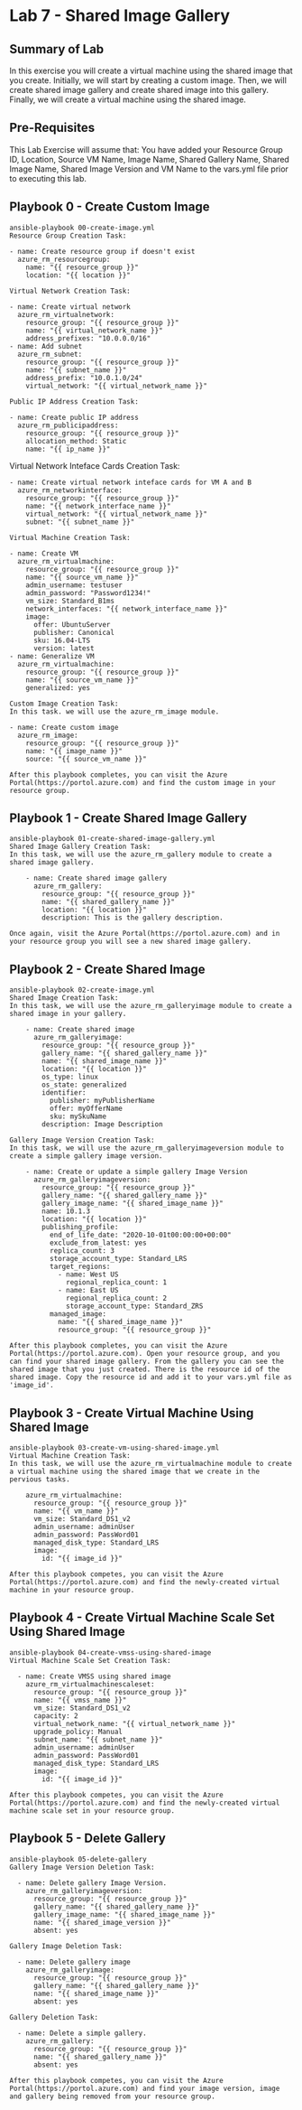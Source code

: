 # Lab 7 - Shared Image Gallery

## Summary of Lab
In this exercise you will create a virtual machine using the shared image that you create. Initially, we will start by creating a custom image. Then, we will create shared image gallery and create shared image into this gallery. Finally, we will create a virtual machine using the shared image.

## Pre-Requisites
This Lab Exercise will assume that:
    You have added your Resource Group ID, Location, Source VM Name, Image Name, Shared Gallery Name, Shared Image Name, Shared Image Version and VM Name to the vars.yml file prior to executing this lab.

## Playbook 0 - Create Custom Image

    ansible-playbook 00-create-image.yml
    Resource Group Creation Task:
```
- name: Create resource group if doesn't exist
  azure_rm_resourcegroup:
    name: "{{ resource_group }}"
    location: "{{ location }}"
```
    Virtual Network Creation Task:
```
- name: Create virtual network
  azure_rm_virtualnetwork:
    resource_group: "{{ resource_group }}"
    name: "{{ virtual_network_name }}"
    address_prefixes: "10.0.0.0/16"
- name: Add subnet
  azure_rm_subnet:
    resource_group: "{{ resource_group }}"
    name: "{{ subnet_name }}"
    address_prefix: "10.0.1.0/24"
    virtual_network: "{{ virtual_network_name }}"
```
    Public IP Address Creation Task:
```
- name: Create public IP address
  azure_rm_publicipaddress:
    resource_group: "{{ resource_group }}"
    allocation_method: Static
    name: "{{ ip_name }}"
```
Virtual Network Inteface Cards Creation Task:
```
- name: Create virtual network inteface cards for VM A and B
  azure_rm_networkinterface:
    resource_group: "{{ resource_group }}"
    name: "{{ network_interface_name }}"
    virtual_network: "{{ virtual_network_name }}"
    subnet: "{{ subnet_name }}"
```
    Virtual Machine Creation Task:
```
- name: Create VM
  azure_rm_virtualmachine:
    resource_group: "{{ resource_group }}"
    name: "{{ source_vm_name }}"
    admin_username: testuser
    admin_password: "Password1234!"
    vm_size: Standard_B1ms
    network_interfaces: "{{ network_interface_name }}"
    image:
      offer: UbuntuServer
      publisher: Canonical
      sku: 16.04-LTS
      version: latest
- name: Generalize VM
  azure_rm_virtualmachine:
    resource_group: "{{ resource_group }}"
    name: "{{ source_vm_name }}"
    generalized: yes
```
    Custom Image Creation Task:
    In this task. we will use the azure_rm_image module. 
```
- name: Create custom image
  azure_rm_image:
    resource_group: "{{ resource_group }}"
    name: "{{ image_name }}"
    source: "{{ source_vm_name }}"
```
    After this playbook completes, you can visit the Azure Portal(https://portol.azure.com) and find the custom image in your resource group.

## Playbook 1 - Create Shared Image Gallery
    ansible-playbook 01-create-shared-image-gallery.yml
    Shared Image Gallery Creation Task:
    In this task, we will use the azure_rm_gallery module to create a shared image gallery. 
```
    - name: Create shared image gallery
      azure_rm_gallery:
        resource_group: "{{ resource_group }}"
        name: "{{ shared_gallery_name }}"
        location: "{{ location }}"
        description: This is the gallery description.
```
    Once again, visit the Azure Portal(https://portol.azure.com) and in your resource group you will see a new shared image gallery.

## Playbook 2 - Create Shared Image
    ansible-playbook 02-create-image.yml
    Shared Image Creation Task:
    In this task, we will use the azure_rm_galleryimage module to create a shared image in your gallery. 
```
    - name: Create shared image
      azure_rm_galleryimage:
        resource_group: "{{ resource_group }}"
        gallery_name: "{{ shared_gallery_name }}"
        name: "{{ shared_image_name }}"
        location: "{{ location }}"
        os_type: linux
        os_state: generalized
        identifier:
          publisher: myPublisherName
          offer: myOfferName
          sku: mySkuName
        description: Image Description  
```
    Gallery Image Version Creation Task: 
    In this task, we will use the azure_rm_galleryimageversion module to create a simple gallery image version. 
```
    - name: Create or update a simple gallery Image Version
      azure_rm_galleryimageversion:
        resource_group: "{{ resource_group }}"
        gallery_name: "{{ shared_gallery_name }}"
        gallery_image_name: "{{ shared_image_name }}"
        name: 10.1.3
        location: "{{ location }}"
        publishing_profile:
          end_of_life_date: "2020-10-01t00:00:00+00:00"
          exclude_from_latest: yes
          replica_count: 3
          storage_account_type: Standard_LRS
          target_regions:
            - name: West US
              regional_replica_count: 1
            - name: East US
              regional_replica_count: 2
              storage_account_type: Standard_ZRS
          managed_image:
            name: "{{ shared_image_name }}"
            resource_group: "{{ resource_group }}"
```
    After this playbook completes, you can visit the Azure Portal(https://portol.azure.com). Open your resource group, and you can find your shared image gallery. From the gallery you can see the shared image that you just created. There is the resource id of the shared image. Copy the resource id and add it to your vars.yml file as 'image_id'. 


## Playbook 3 - Create Virtual Machine Using Shared Image
    ansible-playbook 03-create-vm-using-shared-image.yml
    Virtual Machine Creation Task:
    In this task, we will use the azure_rm_virtualmachine module to create a virtual machine using the shared image that we create in the pervious tasks.
```
    azure_rm_virtualmachine:
      resource_group: "{{ resource_group }}"
      name: "{{ vm_name }}"
      vm_size: Standard_DS1_v2
      admin_username: adminUser
      admin_password: PassWord01
      managed_disk_type: Standard_LRS
      image:
        id: "{{ image_id }}"
```
    After this playbook competes, you can visit the Azure Portal(https://portol.azure.com) and find the newly-created virtual machine in your resource group.



## Playbook 4 - Create Virtual Machine Scale Set Using Shared Image
    ansible-playbook 04-create-vmss-using-shared-image
    Virtual Machine Scale Set Creation Task:
```
  - name: Create VMSS using shared image
    azure_rm_virtualmachinescaleset:
      resource_group: "{{ resource_group }}"
      name: "{{ vmss_name }}"
      vm_size: Standard_DS1_v2
      capacity: 2
      virtual_network_name: "{{ virtual_network_name }}"
      upgrade_policy: Manual
      subnet_name: "{{ subnet_name }}"
      admin_username: adminUser
      admin_password: PassWord01
      managed_disk_type: Standard_LRS
      image:
        id: "{{ image_id }}"
```
    After this playbook competes, you can visit the Azure Portal(https://portol.azure.com) and find the newly-created virtual machine scale set in your resource group.

## Playbook 5 - Delete Gallery
    ansible-playbook 05-delete-gallery
    Gallery Image Version Deletion Task:
```
  - name: Delete gallery Image Version.
    azure_rm_galleryimageversion:
      resource_group: "{{ resource_group }}"
      gallery_name: "{{ shared_gallery_name }}"
      gallery_image_name: "{{ shared_image_name }}"
      name: "{{ shared_image_version }}"
      absent: yes
```
    Gallery Image Deletion Task:
```
  - name: Delete gallery image
    azure_rm_galleryimage:
      resource_group: "{{ resource_group }}"
      gallery_name: "{{ shared_gallery_name }}"
      name: "{{ shared_image_name }}"
      absent: yes
```
    Gallery Deletion Task:
```
  - name: Delete a simple gallery.
    azure_rm_gallery:
      resource_group: "{{ resource_group }}"
      name: "{{ shared_gallery_name }}"
      absent: yes
```
    After this playbook competes, you can visit the Azure Portal(https://portol.azure.com) and find your image version, image and gallery being removed from your resource group.
